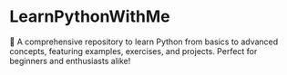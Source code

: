 # LearnPythonWithMe
📘 A comprehensive repository to learn Python from basics to advanced concepts, featuring examples, exercises, and projects. Perfect for beginners and enthusiasts alike!
